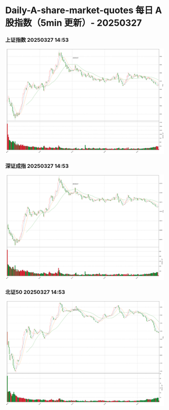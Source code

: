 
# Daily-A-share-market-quotes 每日 A 股指数（5min 更新）- 20250327

### 上证指数 20250327 14:53
![](./fig/2025/3/20250327-sh000001.png)

### 深证成指 20250327 14:53
![](./fig/2025/3/20250327-sz399001.png)

### 北证50 20250327 14:53
![](./fig/2025/3/20250327-bj899050.png)

